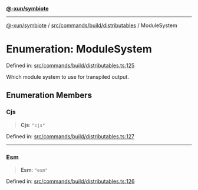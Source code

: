 [**@-xun/symbiote**](../../../../../README.md)

***

[@-xun/symbiote](../../../../../README.md) / [src/commands/build/distributables](../README.md) / ModuleSystem

# Enumeration: ModuleSystem

Defined in: [src/commands/build/distributables.ts:125](https://github.com/Xunnamius/symbiote/blob/ee28fd25e233e1ad9b7043e0faa8defae74dbe7b/src/commands/build/distributables.ts#L125)

Which module system to use for transpiled output.

## Enumeration Members

### Cjs

> **Cjs**: `"cjs"`

Defined in: [src/commands/build/distributables.ts:127](https://github.com/Xunnamius/symbiote/blob/ee28fd25e233e1ad9b7043e0faa8defae74dbe7b/src/commands/build/distributables.ts#L127)

***

### Esm

> **Esm**: `"esm"`

Defined in: [src/commands/build/distributables.ts:126](https://github.com/Xunnamius/symbiote/blob/ee28fd25e233e1ad9b7043e0faa8defae74dbe7b/src/commands/build/distributables.ts#L126)
